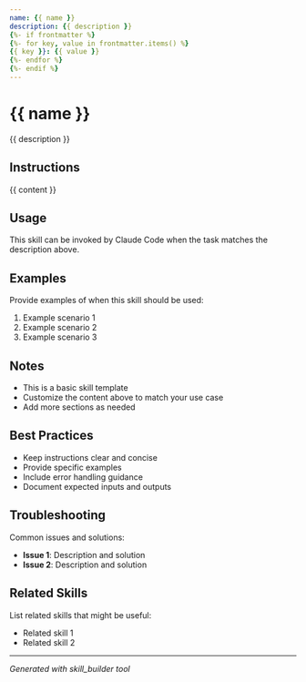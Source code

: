 ```yaml
---
name: {{ name }}
description: {{ description }}
{%- if frontmatter %}
{%- for key, value in frontmatter.items() %}
{{ key }}: {{ value }}
{%- endfor %}
{%- endif %}
---
```


# {{ name }}

{{ description }}

## Instructions

{{ content }}

## Usage

This skill can be invoked by Claude Code when the task matches the description above.

## Examples

Provide examples of when this skill should be used:

1. Example scenario 1
2. Example scenario 2
3. Example scenario 3

## Notes

- This is a basic skill template
- Customize the content above to match your use case
- Add more sections as needed

## Best Practices

- Keep instructions clear and concise
- Provide specific examples
- Include error handling guidance
- Document expected inputs and outputs

## Troubleshooting

Common issues and solutions:

- **Issue 1**: Description and solution
- **Issue 2**: Description and solution

## Related Skills

List related skills that might be useful:

- Related skill 1
- Related skill 2

---

*Generated with skill_builder tool*
